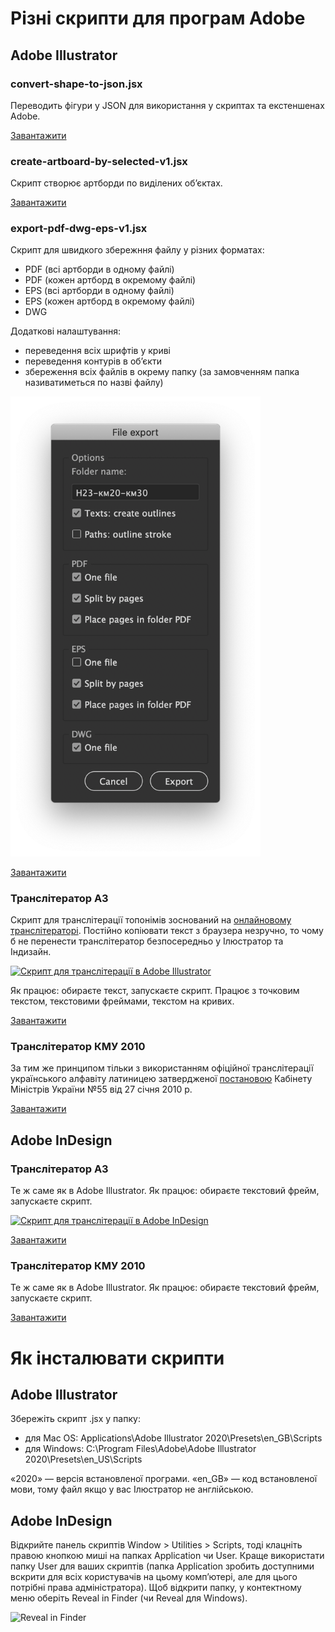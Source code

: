 # Різні скрипти для програм Adobe

## Adobe Illustrator

### convert-shape-to-json.jsx
Переводить фігури у JSON для використання у скриптах та екстеншенах Adobe.

[Завантажити](https://github.com/agentyzmin/adobe-scripts/blob/master/Ai/convert-shape-to-json.jsx)


### create-artboard-by-selected-v1.jsx
Скрипт створює артборди по виділених об’єктах.

[Завантажити](https://github.com/agentyzmin/adobe-scripts/blob/master/Ai/create-artboard-by-selected-v1.jsx)


### export-pdf-dwg-eps-v1.jsx
Скрипт для швидкого збережння файлу у різних форматах:
- PDF (всі артборди в одному файлі)
- PDF (кожен артборд в окремому файлі)
- EPS (всі артборди в одному файлі)
- EPS (кожен артборд в окремому файлі)
- DWG

Додаткові налаштування:
- переведення всіх шрифтів у криві
- переведення контурів в об’єкти
- збереження всіх файлів в окрему папку (за замовченням папка називатиметься по назві файлу)

<img src="https://github.com/agentyzmin/adobe-scripts/raw/master/Ai/export-pdf-dwg-eps-v1.png" width="400">

[Завантажити](https://github.com/agentyzmin/adobe-scripts/blob/master/Ai/export-pdf-dwg-eps-v1.jsx)




### Транслітератор A3
Скрипт для транслітерації топонімів зоснований на [онлайновому транслітераторі](http://translit.a3.kyiv.ua). Постійно копіювати текст з браузера незручно, то чому б не перенести транслітератор безпосередньо у Ілюстратор та Індизайн.

[![Скрипт для транслітерації в Adobe Illustrator](http://img.youtube.com/vi/0NphpSzBg2Q/0.jpg)](http://www.youtube.com/watch?v=0NphpSzBg2Q "Скрипт для транслітерації в Adobe Illustrator")

Як працює: обираєте текст, запускаєте скрипт. Працює з точковим текстом, текстовими фреймами, текстом на кривих.

[Завантажити](https://raw.githubusercontent.com/agentyzmin/a3-tools/master/a3_translit/scripts/A3%20Translit%20(AI).jsx)



### Транслітератор КМУ 2010

За тим же принципом тільки з використанням офіційної транслітерації українського алфавіту латиницею затвердженої [постановою](https://zakon.rada.gov.ua/laws/show/55-2010-%D0%BF) Кабінету Міністрів України №55 від 27 січня 2010 р.

[Завантажити](https://raw.githubusercontent.com/agentyzmin/a3-tools/master/a3_translit/scripts/Translit%20KMU%202010%20(AI).jsx)





## Adobe InDesign

### Транслітератор А3

Те ж саме як в Adobe Illustrator. Як працює: обираєте текстовий фрейм, запускаєте скрипт.

[![Скрипт для транслітерації в Adobe InDesign](http://img.youtube.com/vi/8m3ksfNvGlg/0.jpg)](http://www.youtube.com/watch?v=8m3ksfNvGlg "Скрипт для транслітерації в Adobe InDesign")

[Завантажити](https://raw.githubusercontent.com/agentyzmin/a3-tools/master/a3_translit/scripts/A3%20Translit%20(ID).jsx)


### Транслітератор КМУ 2010

Те ж саме як в Adobe Illustrator. Як працює: обираєте текстовий фрейм, запускаєте скрипт.

[Завантажити](https://raw.githubusercontent.com/agentyzmin/a3-tools/master/a3_translit/scripts/Translit%20KMU%202010%20(ID).jsx)







# **Як інсталювати скрипти**

## **Adobe Illustrator**

Збережіть скрипт .jsx у папку:
* для Mac OS: Applications\Adobe Illustrator 2020\Presets\en_GB\Scripts
* для Windows: C:\Program Files\Adobe\Adobe Illustrator 2020\Presets\en_US\Scripts

«2020» — версія встановленої програми.
«en_GB» — код встановленої мови, тому файл якщо у вас Ілюстратор не англійською.

## **Adobe InDesign**

Відкрийте панель скриптів Window > Utilities > Scripts, тоді клацніть правою кнопкою миші на папках Application чи User. Краще використати папку User для ваших скриптів (папка Application зробить доступними вскрити для всіх користувачів на цьому комп’ютері, але для цього потрібні права адміністратора). Щоб відкрити папку, у контектному меню оберіть Reveal in Finder (чи Reveal для Windows).

![Reveal in Finder](https://indesignsecrets.com/wp-content/uploads/2017/10/revealinfinder_new.jpeg)

